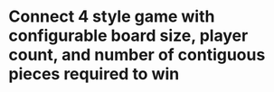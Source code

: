 # Connect 4 style game with configurable board size, player count, and number of contiguous pieces required to win
